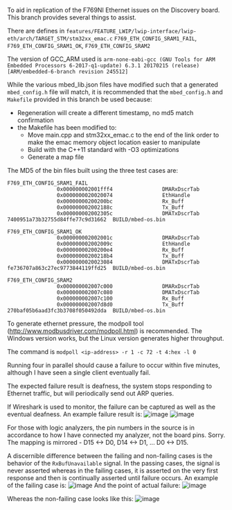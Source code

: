 
To aid in replication of the F769NI Ethernet issues on the Discovery board.
This branch provides several things to assist.

There are defines in `features/FEATURE_LWIP/lwip-interface/lwip-eth/arch/TARGET_STM/stm32xx_emac.c`
`F769_ETH_CONFIG_SRAM1_FAIL`, `F769_ETH_CONFIG_SRAM1_OK`, `F769_ETH_CONFIG_SRAM2`

The version of GCC_ARM used is
`arm-none-eabi-gcc (GNU Tools for ARM Embedded Processors 6-2017-q1-update) 6.3.1 20170215 (release) [ARM/embedded-6-branch revision 245512]`

While the various mbed_lib.json files have modified such that a generated `mbed_config.h` file will match, it is recommended that the `mbed_config.h` and `Makefile` provided in this branch be used because:
- Regeneration will create a different timestamp, no md5 match confirmation
- the Makefile has been modified to:
  - Move main.cpp and stm32xx_emac.c to the end of the link order to make the emac memory object location easier to manipulate
  - Build with the C++11 standard with -O3 optimizations
  - Generate a map file

The MD5 of the bin files built using the three test cases are:


```
F769_ETH_CONFIG_SRAM1_FAIL
                0x000000002001fff4                DMARxDscrTab
                0x0000000020020074                EthHandle
                0x00000000200200bc                Rx_Buff
                0x000000002002188c                Tx_Buff
                0x000000002002305c                DMATxDscrTab
7400951a73b32755d84ffe77c9d31662  BUILD/mbed-os.bin
```

```
F769_ETH_CONFIG_SRAM1_OK
                0x000000002002001c                DMARxDscrTab
                0x000000002002009c                EthHandle
                0x00000000200200e4                Rx_Buff
                0x00000000200218b4                Tx_Buff
                0x0000000020023084                DMATxDscrTab
fe736707a863c27ec9773844119ffd25  BUILD/mbed-os.bin
```

```
F769_ETH_CONFIG_SRAM2
                0x000000002007c000                DMARxDscrTab
                0x000000002007c080                DMATxDscrTab
                0x000000002007c100                Rx_Buff
                0x000000002007d8d0                Tx_Buff
270baf05b6aad3fc3b3708f050492dda  BUILD/mbed-os.bin
```

To generate ethernet pressure, the modpoll tool (http://www.modbusdriver.com/modpoll.html) is recommended.  The Windows version works, but the Linux version generates higher throughput.

The command is
`modpoll <ip-address> -r 1 -c 72 -t 4:hex -l 0`

Running four in parallel should cause a failure to occur within five minutes, although I have seen a single client eventually fail.

The expected failure result is deafness, the system stops responding to Ethernet traffic, but will periodically send out ARP queries.

If Wireshark is used to monitor, the failure can be captured as well as the eventual deafness. An example failure result is:
![image](https://user-images.githubusercontent.com/573966/37927913-14e799be-30f0-11e8-8d02-a0586cfd24ae.png)
![image](https://user-images.githubusercontent.com/573966/37927976-3e44322c-30f0-11e8-952e-6980b1d1a60b.png)



For those with logic analyzers, the pin numbers in the source is in accordance to how I have connected my analyzer, not the board pins.  Sorry.  The mapping is mirrored - D15 <-> D0, D14 <-> D1, ... D0 <-> D15.

A discernible difference between the failing and non-failing cases is the behavior of the `RxBufUnavailable` signal.  In the passing cases, the signal is never asserted whereas in the failing cases, it is asserted on the very first response and then is continually asserted until failure occurs.
An example of the failing case is:
![image](https://user-images.githubusercontent.com/573966/37927780-dadf3358-30ef-11e8-8880-6517e5ae550a.png)
And the point of actual failure:
![image](https://user-images.githubusercontent.com/573966/37927864-fd8284b4-30ef-11e8-960a-6513f7ea4181.png)

Whereas the non-failing case looks like this:
![image](https://user-images.githubusercontent.com/573966/37927170-31df4852-30ee-11e8-9b65-abf2e07c7517.png)


